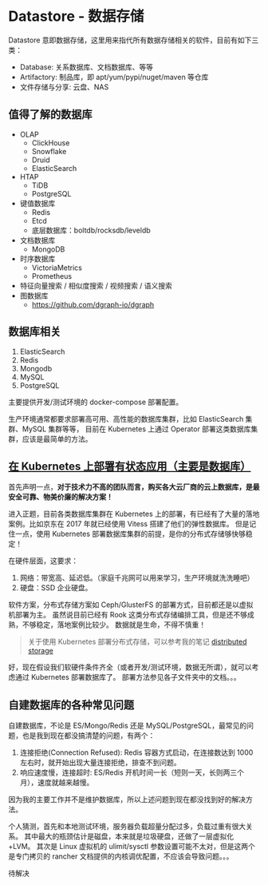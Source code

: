 # Datastore - 数据存储

Datastore 意即数据存储，这里用来指代所有数据存储相关的软件，目前有如下三类：

- Database: 关系数据库、文档数据库、等等
- Artifactory: 制品库，即 apt/yum/pypi/nuget/maven 等仓库
- 文件存储与分享: 云盘、NAS



## 值得了解的数据库

- OLAP
  - ClickHouse
  - Snowflake
  - Druid
  - ElasticSearch
- HTAP
  - TiDB
  - PostgreSQL
- 键值数据库
  - Redis
  - Etcd
  - 底层数据库：boltdb/rocksdb/leveldb
- 文档数据库
  - MongoDB
- 时序数据库
  - VictoriaMetrics
  - Prometheus
- 特征向量搜索 / 相似度搜索 / 视频搜索 / 语义搜索
- 图数据库
  - https://github.com/dgraph-io/dgraph


## 数据库相关

1. ElasticSearch
2. Redis
3. Mongodb
4. MySQL
5. PostgreSQL

主要提供开发/测试环境的 docker-compose 部署配置。

生产环境通常都要求部署高可用、高性能的数据库集群，比如 ElasticSearch 集群、MySQL 集群等等，
目前在 Kubernetes 上通过 Operator 部署这类数据库集群，应该是最简单的方法。

## [在 Kubernetes 上部署有状态应用（主要是数据库）](/kubernetes/crd+operator%20-%20stateful%20app/README.md)

首先声明一点，**对于技术力不高的团队而言，购买各大云厂商的云上数据库，是最安全可靠、物美价廉的解决方案！**

进入正题，目前各类数据库集群在 Kubernetes 上的部署，有已经有了大量的落地案例。比如京东在 2017 年就已经使用 Vitess 搭建了他们的弹性数据库。
但是记住一点，使用 Kubernetes 部署数据库集群的前提，是你的分布式存储够快够稳定！

在硬件层面，这要求：

1. 网络：带宽高、延迟低。（家庭千兆网可以用来学习，生产环境就洗洗睡吧）
1. 硬盘：SSD 企业硬盘。

软件方案，分布式存储方案如 Ceph/GlusterFS 的部署方式，目前都还是以虚拟机部署为主。
虽然说目前已经有 Rook 这类分布式存储编排工具，但是还不够成熟，不够稳定，落地案例比较少。
数据就是生命，不得不慎重！

>关于使用 Kubernetes 部署分布式存储，可以参考我的笔记 [distributed storage](/kubernetes/distributed-storage/README.md)

好，现在假设我们软硬件条件齐全（或者开发/测试环境，数据无所谓），就可以考虑通过 Kubernetes 部署数据库了。
部署方法参见各子文件夹中的文档。。。


## 自建数据库的各种常见问题

自建数据库，不论是 ES/Mongo/Redis 还是 MySQL/PostgreSQL，最常见的问题，也是我到现在都没搞清楚的问题，有两个：

1. 连接拒绝(Connection Refused): Redis 容器方式启动，在连接数达到 1000 左右时，就开始出现大量连接拒绝，排查不到问题。
2. 响应速度慢，连接超时: ES/Redis 开机时间一长（短则一天，长则两三个月），速度就越来越慢。

因为我的主要工作并不是维护数据库，所以上述问题到现在都没找到好的解决方法。

个人猜测，首先和本地测试环境，服务器负载超量分配过多，负载过重有很大关系。
其中最大的瓶颈估计是磁盘，本来就是垃圾硬盘，还做了一层虚拟化+LVM。
其次是 Linux 虚拟机的 ulimit/sysctl 参数设置可能不太对，但是这两个是专门拷贝的 rancher 文档提供的内核调优配置，不应该会导致问题。。。

待解决

